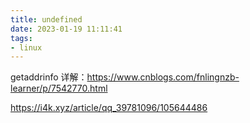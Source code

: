 ```yaml
---
title: undefined
date: 2023-01-19 11:11:41
tags:
- linux
---
```


getaddrinfo 详解：https://www.cnblogs.com/fnlingnzb-learner/p/7542770.html

https://i4k.xyz/article/qq_39781096/105644486